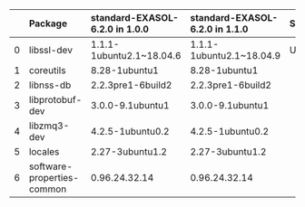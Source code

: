 |    | Package                    | standard-EXASOL-6.2.0 in 1.0.0                | standard-EXASOL-6.2.0 in 1.1.0                | Status   |
|---:|:---------------------------|:-------------------------|:-------------------------|:---------|
|  0 | libssl-dev                 | 1.1.1-1ubuntu2.1~18.04.6 | 1.1.1-1ubuntu2.1~18.04.9 | UPDATED  |
|  1 | coreutils                  | 8.28-1ubuntu1            | 8.28-1ubuntu1            |          |
|  2 | libnss-db                  | 2.2.3pre1-6build2        | 2.2.3pre1-6build2        |          |
|  3 | libprotobuf-dev            | 3.0.0-9.1ubuntu1         | 3.0.0-9.1ubuntu1         |          |
|  4 | libzmq3-dev                | 4.2.5-1ubuntu0.2         | 4.2.5-1ubuntu0.2         |          |
|  5 | locales                    | 2.27-3ubuntu1.2          | 2.27-3ubuntu1.2          |          |
|  6 | software-properties-common | 0.96.24.32.14            | 0.96.24.32.14            |          |
